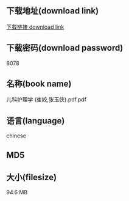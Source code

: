 ## 下载地址(download link)
[下载链接 download link](https://tutu365.netlify.app/?s=%E5%84%BF%E7%A7%91%E6%8A%A4%E7%90%86%E5%AD%A6+%28%E5%B4%94%E5%A7%A3%2C%E5%BC%A0%E7%8E%89%E4%BE%A0%29.pdf)

## 下载密码(download password)
8078

## 名称(book name)
儿科护理学 (崔姣,张玉侠).pdf.pdf

## 语言(language)
chinese

## MD5


## 大小(filesize)
94.6 MB
